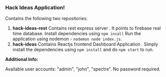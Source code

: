 ### Hack Ideas Application!
Contains the following two repositories:

 1. **hack-ideas-rest**
	Contains rest express server .  It points to firebase real time database.
	Install dependencies using `npm insall`
	Run the application using nodemon  - `nodemon node index.js`.
 2. **hack-ideas** 
	Contains Reactjs frontend Dashboard Application .
	Simply install the dependencies using `npm install` and do `npm start` to run.



**Additional Info:**

Available user accounts:  "admin", "john", "spectre".
No password required.

